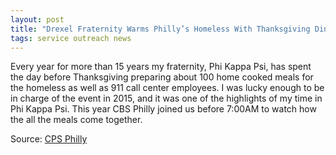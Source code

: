 ```yaml
---
layout: post
title: "Drexel Fraternity Warms Philly’s Homeless With Thanksgiving Dinners"
tags: service outreach news
---
```


Every year for more than 15 years my fraternity, Phi Kappa Psi, has spent the day before Thanksgiving preparing about 100 home cooked meals for the homeless as well as 911 call center employees. I was lucky enough to be in charge of the event in 2015, and it was one of the highlights of my time in Phi Kappa Psi. This year CBS Philly joined us before 7:00AM to watch how the all the meals come together.

Source: [CPS Philly](http://philadelphia.cbslocal.com/2016/11/23/drexel-fraternity-warms-phillys-homeless-with-thanksgiving-dinners/)